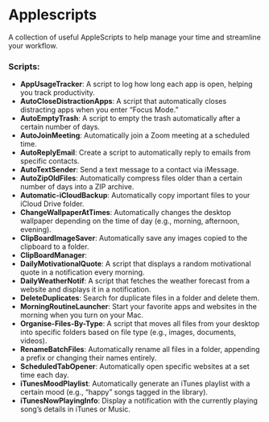 # Applescripts
A collection of useful AppleScripts to help manage your time and streamline your workflow.

### Scripts:
- **AppUsageTracker**: A script to log how long each app is open, helping you track productivity.
- **AutoCloseDistractionApps**: A script that automatically closes distracting apps when you enter “Focus Mode.”
- **AutoEmptyTrash**: A script to empty the trash automatically after a certain number of days.
- **AutoJoinMeeting**: Automatically join a Zoom meeting at a scheduled time.
- **AutoReplyEmail**: Create a script to automatically reply to emails from specific contacts.
- **AutoTextSender**: Send a text message to a contact via iMessage.
- **AutoZipOldFiles**: Automatically compress files older than a certain number of days into a ZIP archive.
- **Automatic-iCloudBackup**: Automatically copy important files to your iCloud Drive folder.
- **ChangeWallpaperAtTimes**: Automatically changes the desktop wallpaper depending on the time of day (e.g., morning, afternoon, evening).
- **ClipBoardImageSaver**: Automatically save any images copied to the clipboard to a folder.
- **ClipBoardManager**:
- **DailyMotivationalQuote**: A script that displays a random motivational quote in a notification every morning.
- **DailyWeatherNotif**: A script that fetches the weather forecast from a website and displays it in a notification.
- **DeleteDuplicates**: Search for duplicate files in a folder and delete them.
- **MorningRoutineLauncher**: Start your favorite apps and websites in the morning when you turn on your Mac.
- **Organise-Files-By-Type**: A script that moves all files from your desktop into specific folders based on file type (e.g., images, documents, videos).
- **RenameBatchFiles**: Automatically rename all files in a folder, appending a prefix or changing their names entirely.
- **ScheduledTabOpener**: Automatically open specific websites at a set time each day.
- **iTunesMoodPlaylist**: Automatically generate an iTunes playlist with a certain mood (e.g., “happy” songs tagged in the library).
- **iTunesNowPlayingInfo**: Display a notification with the currently playing song’s details in iTunes or Music.
